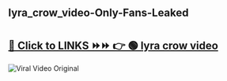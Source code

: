 
 ## lyra_crow_video-Only-Fans-Leaked

# <h2><a href="https://clipsfans.com/lyra_crow_video&ref=git">🔗 Click to LINKS ⏩⏩ 👉 🟢 lyra crow video </a></h2>

<a href="https://clipsfans.com/lyra_crow_video&ref=git" rel="nofollow" data-target="animated-image.originalLink"><img src="https://i.ibb.co.com/xMMVF88/686577567.gif" alt="Viral Video Original" style="max-width: 100%; display: inline-block;" data-target="animated-image.originalImage"></a>
